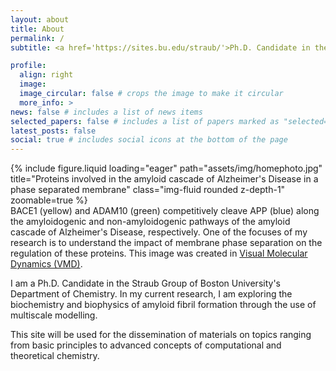 ```yaml
---
layout: about
title: About
permalink: /
subtitle: <a href='https://sites.bu.edu/straub/'>Ph.D. Candidate in the Straub Group</a>. Boston University. Department of Chemistry. Division of Chemical Theory and Computation.

profile:
  align: right
  image: 
  image_circular: false # crops the image to make it circular
  more_info: >
news: false # includes a list of news items
selected_papers: false # includes a list of papers marked as "selected={true}"
latest_posts: false
social: true # includes social icons at the bottom of the page
---
```


<div class="row">
    <div class="col-sm mt-3 mt-md-0">
        {% include figure.liquid loading="eager" path="assets/img/homephoto.jpg" title="Proteins involved in the amyloid cascade of Alzheimer's Disease in a phase separated membrane" class="img-fluid rounded z-depth-1" zoomable=true %}
    </div>
</div>
<div class="caption">
    BACE1 (yellow) and ADAM10 (green) competitively cleave APP (blue) along the amyloidogenic and non-amyloidogenic pathways of the amyloid cascade of Alzheimer's Disease, respectively. One of the focuses of my research is to understand the impact of membrane phase separation on the regulation of these proteins. This image was created in <a href='https://www.ks.uiuc.edu/Research/vmd/'>Visual Molecular Dynamics (VMD)</a>.
</div>

I am a Ph.D. Candidate in the Straub Group of Boston University's Department of Chemistry. In my current research, I am exploring the biochemistry and biophysics of amyloid fibril formation through the use of multiscale modelling. 

This site will be used for the dissemination of materials on topics ranging from basic principles to advanced concepts of computational and theoretical chemistry. 
